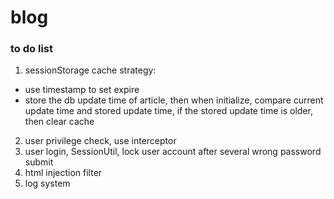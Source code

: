 blog
====

### to do list  

1. sessionStorage cache strategy: 
 * use timestamp to set expire
 * store the db update time of article, then when initialize, compare current update time and stored update time, if the stored update time is older, then clear cache

2. user privilege check, use interceptor
3. user login, SessionUtil, lock user account after several wrong password submit
4. html injection filter
5. log system
